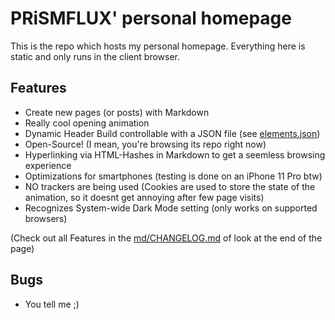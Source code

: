 # PRiSMFLUX' personal homepage

This is the repo which hosts my personal homepage. Everything here is static and only runs in the client browser.

## Features
* Create new pages (or posts) with Markdown
* Really cool opening animation
* Dynamic Header Build controllable with a JSON file (see [elements.json](elements.json))
* Open-Source! (I mean, you're browsing its repo right now)
* Hyperlinking via HTML-Hashes in Markdown to get a seemless browsing experience
* Optimizations for smartphones (testing is done on an iPhone 11 Pro btw)
* NO trackers are being used (Cookies are used to store the state of the animation, so it doesnt get annoying after few page visits)
* Recognizes System-wide Dark Mode setting (only works on supported browsers)

(Check out all Features in the [md/CHANGELOG.md](md/CHANGELOG.md) of look at the end of the page)

## Bugs
* You tell me ;)